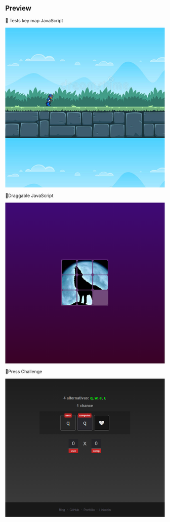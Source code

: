 ## Preview 

🦄 Tests key map JavaScript

<img src="preview.png">


🦄Draggable JavaScript

 <img src="qc.png">


🦄Press Challenge

<img src="press2.png">
